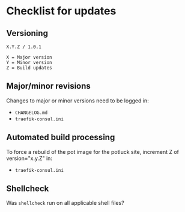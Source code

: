 # Checklist for updates

## Versioning
```
X.Y.Z / 1.0.1

X = Major version
Y = Minor version
Z = Build updates
```

## Major/minor revisions
Changes to major or minor versions need to be logged in:
* `CHANGELOG.md`
* `traefik-consul.ini`

## Automated build processing
To force a rebuild of the pot image for the potluck site, increment Z of version="x.y.Z" in:
* `traefik-consul.ini`

## Shellcheck
Was `shellcheck` run on all applicable shell files?
